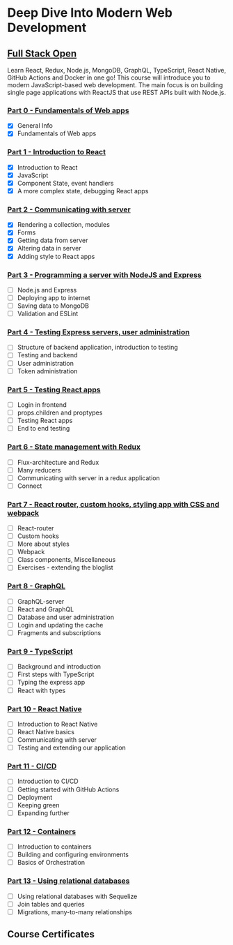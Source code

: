 # Deep Dive Into Modern Web Development

## [Full Stack Open](https://fullstackopen.com/en/)

Learn React, Redux, Node.js, MongoDB, GraphQL, TypeScript, React Native, GitHub Actions and Docker in one go! This course will introduce you to modern JavaScript-based web development. The main focus is on building single page applications with ReactJS that use REST APIs built with Node.js.

### [Part 0 - Fundamentals of Web apps](https://fullstackopen.com/en/part0)

- [x] General Info
- [x] Fundamentals of Web apps

### [Part 1 - Introduction to React](https://fullstackopen.com/en/part1)

- [x] Introduction to React
- [x] JavaScript
- [x] Component State, event handlers
- [x] A more complex state, debugging React apps

### [Part 2 - Communicating with server](https://fullstackopen.com/en/part2)

- [x] Rendering a collection, modules
- [x] Forms
- [x] Getting data from server
- [x] Altering data in server
- [x] Adding style to React apps

### [Part 3 - Programming a server with NodeJS and Express](https://fullstackopen.com/en/part3)

- [ ] Node.js and Express
- [ ] Deploying app to internet
- [ ] Saving data to MongoDB
- [ ] Validation and ESLint

### [Part 4 - Testing Express servers, user administration](https://fullstackopen.com/en/part4)

- [ ] Structure of backend application, introduction to testing
- [ ] Testing and backend
- [ ] User administration
- [ ] Token administration

### [Part 5 - Testing React apps](https://fullstackopen.com/en/part5)

- [ ] Login in frontend
- [ ] props.children and proptypes
- [ ] Testing React apps
- [ ] End to end testing

### [Part 6 - State management with Redux](https://fullstackopen.com/en/part6)

- [ ] Flux-architecture and Redux
- [ ] Many reducers
- [ ] Communicating with server in a redux application
- [ ] Connect

### [Part 7 - React router, custom hooks, styling app with CSS and webpack](https://fullstackopen.com/en/part7)

- [ ] React-router
- [ ] Custom hooks
- [ ] More about styles
- [ ] Webpack
- [ ] Class components, Miscellaneous
- [ ] Exercises - extending the bloglist

### [Part 8 - GraphQL](https://fullstackopen.com/en/part8)

- [ ] GraphQL-server
- [ ] React and GraphQL
- [ ] Database and user administration
- [ ] Login and updating the cache
- [ ] Fragments and subscriptions

### [Part 9 - TypeScript](https://fullstackopen.com/en/part9)

- [ ] Background and introduction
- [ ] First steps with TypeScript
- [ ] Typing the express app
- [ ] React with types

### [Part 10 - React Native](https://fullstackopen.com/en/part10)

- [ ] Introduction to React Native
- [ ] React Native basics
- [ ] Communicating with server
- [ ] Testing and extending our application

### [Part 11 - CI/CD](https://fullstackopen.com/en/part11)

- [ ] Introduction to CI/CD
- [ ] Getting started with GitHub Actions
- [ ] Deployment
- [ ] Keeping green
- [ ] Expanding further

### [Part 12 - Containers](https://fullstackopen.com/en/part12)

- [ ] Introduction to containers
- [ ] Building and configuring environments
- [ ] Basics of Orchestration

### [Part 13 - Using relational databases](https://fullstackopen.com/en/part13)

- [ ] Using relational databases with Sequelize
- [ ] Join tables and queries
- [ ] Migrations, many-to-many relationships

## Course Certificates